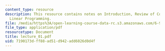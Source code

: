 ```yaml
---
content_type: resource
description: This resource contains notes on Introduction, Review of Convexity and
  Linear Programming.
file: /media/https%3A/open-learning-course-data-rc.s3.amazonaws.com/6-972-algebraic-techniques-and-semidefinite-optimization-spring-2006/7190173dff88ad51d942add6026d0d4f_lecture_01.pdf
file_type: application/pdf
resourcetype: Document
title: lecture_01.pdf
uid: 7190173d-ff88-ad51-d942-add6026d0d4f
---
```

